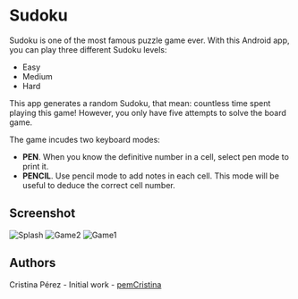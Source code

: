 # Sudoku

Sudoku is one of the most famous puzzle game ever. With this Android app, you can play three different Sudoku levels:

* Easy
* Medium
* Hard 

This app generates a random Sudoku, that mean: countless time spent playing this game! However, you only have five attempts to solve
the board game.

The game incudes two keyboard modes:

* **PEN**. When you know the definitive number in a cell, select pen mode to print it.
* **PENCIL**. Use pencil mode to add notes in each cell. This mode will be useful to deduce the correct cell number.

## **Screenshot**
![Splash](https://github.com/pemCristina/Sudoku/blob/master/SudokuScreenshotSplash.png)
![Game2](https://github.com/pemCristina/Sudoku/blob/master/SudokuScreenshotGame2.png)
![Game1](https://github.com/pemCristina/Sudoku/blob/master/SudokuScreenshotGame1.png)


## **Authors**

Cristina Pérez - Initial work - [pemCristina](https://github.com/pemCristina)
